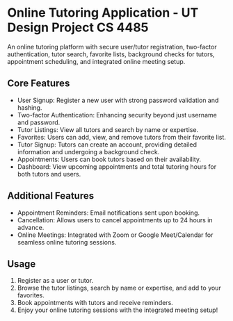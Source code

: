 # Online Tutoring Application - UT Design Project CS 4485
An online tutoring platform with secure user/tutor registration, two-factor authentication, tutor search, favorite lists, background checks for tutors, appointment scheduling, and integrated online meeting setup.


## Core Features
- User Signup: Register a new user with strong password validation and hashing.
- Two-factor Authentication: Enhancing security beyond just username and password.
- Tutor Listings: View all tutors and search by name or expertise.
- Favorites: Users can add, view, and remove tutors from their favorite list.
- Tutor Signup: Tutors can create an account, providing detailed information and undergoing a background check.
- Appointments: Users can book tutors based on their availability.
- Dashboard: View upcoming appointments and total tutoring hours for both tutors and users.

## Additional Features
- Appointment Reminders: Email notifications sent upon booking.
- Cancellation: Allows users to cancel appointments up to 24 hours in advance.
- Online Meetings: Integrated with Zoom or Google Meet/Calendar for seamless online tutoring sessions.


## Usage
1. Register as a user or tutor.
2. Browse the tutor listings, search by name or expertise, and add to your favorites.
3. Book appointments with tutors and receive reminders.
4. Enjoy your online tutoring sessions with the integrated meeting setup!
